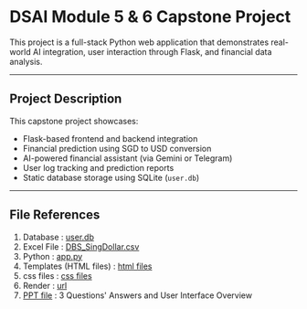# DSAI Module 5 & 6 Capstone Project

This project is a full-stack Python web application that demonstrates real-world AI integration, user interaction through Flask, and financial data analysis.

---

## Project Description

This capstone project showcases:
- Flask-based frontend and backend integration
- Financial prediction using SGD to USD conversion
- AI-powered financial assistant (via Gemini or Telegram)
- User log tracking and prediction reports
- Static database storage using SQLite (`user.db`)

---

## File References

1) Database : [user.db](https://github.com/ileenluu/dsai_mod5_6_cohort1_PT/blob/main/user.db)
2) Excel File : [DBS_SingDollar.csv](https://github.com/ileenluu/dsai_mod5_6_cohort1_PT/blob/main/static/DBS_SingDollar.csv) 
3) Python : [app.py](https://github.com/ileenluu/dsai_mod5_6_cohort1_PT/blob/main/app.py)
4) Templates (HTML files) : [html files](https://github.com/ileenluu/dsai_mod5_6_cohort1_PT/tree/main/templates)
5) css files : [css files](https://github.com/ileenluu/dsai_mod5_6_cohort1_PT/tree/main/static)
6) Render : [url](https://dsai-mod5-6-cohort1-pt-yw7k.onrender.com/)
7) [PPT file](https://github.com/ileenluu/dsai_mod5_6_cohort1_PT/blob/main/Submission%20-%20AI%20Deployment.pptx) : 3 Questions' Answers and User Interface Overview 
